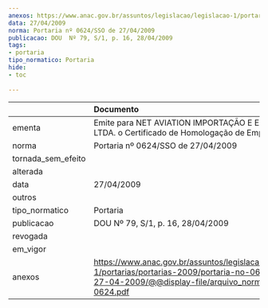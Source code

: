 ```yaml
---
anexos: https://www.anac.gov.br/assuntos/legislacao/legislacao-1/portarias/portarias-2009/portaria-no-0624-sso-de-27-04-2009/@@display-file/arquivo_norma/PA2009-0624.pdf
data: 27/04/2009
norma: Portaria nº 0624/SSO de 27/04/2009
publicacao: DOU  Nº 79, S/1, p. 16, 28/04/2009
tags:
- portaria
tipo_normatico: Portaria
hide: 
- toc 
 
---
```


|                    | Documento                                                                                                                                                         |
|:-------------------|:------------------------------------------------------------------------------------------------------------------------------------------------------------------|
| ementa             | Emite para NET AVIATION IMPORTAÇÃO E EXPORTAÇÃO LTDA. o Certificado de Homologação de Empresa.                                                                    |
| norma              | Portaria nº 0624/SSO de 27/04/2009                                                                                                                                |
| tornada_sem_efeito |                                                                                                                                                                   |
| alterada           |                                                                                                                                                                   |
| data               | 27/04/2009                                                                                                                                                        |
| outros             |                                                                                                                                                                   |
| tipo_normatico     | Portaria                                                                                                                                                          |
| publicacao         | DOU  Nº 79, S/1, p. 16, 28/04/2009                                                                                                                                |
| revogada           |                                                                                                                                                                   |
| em_vigor           |                                                                                                                                                                   |
| anexos             | https://www.anac.gov.br/assuntos/legislacao/legislacao-1/portarias/portarias-2009/portaria-no-0624-sso-de-27-04-2009/@@display-file/arquivo_norma/PA2009-0624.pdf |